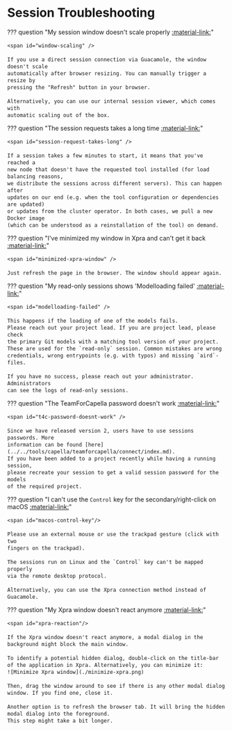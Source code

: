 <!--
 ~ SPDX-FileCopyrightText: Copyright DB InfraGO AG and contributors
 ~ SPDX-License-Identifier: Apache-2.0
 -->

# Session Troubleshooting

<!-- prettier-ignore -->
??? question "My session window doesn't scale properly <a href="#window-scaling">:material-link:</a>"

    <span id="window-scaling" />

    If you use a direct session connection via Guacamole, the window doesn't scale
    automatically after browser resizing. You can manually trigger a resize by
    pressing the "Refresh" button in your browser.

    Alternatively, you can use our internal session viewer, which comes with
    automatic scaling out of the box.

<!-- prettier-ignore -->
??? question "The session requests takes a long time <a href="#session-request-takes-long">:material-link:</a>"

    <span id="session-request-takes-long" />

    If a session takes a few minutes to start, it means that you've reached a
    new node that doesn't have the requested tool installed (for load balancing reasons,
    we distribute the sessions across different servers). This can happen after
    updates on our end (e.g. when the tool configuration or dependencies are updated)
    or updates from the cluster operator. In both cases, we pull a new Docker image
    (which can be understood as a reinstallation of the tool) on demand.

<!-- prettier-ignore -->
??? question "I've minimized my window in Xpra and can't get it back <a href="#minimized-xpra-window">:material-link:</a>"

    <span id="minimized-xpra-window" />

    Just refresh the page in the browser. The window should appear again.

<!-- prettier-ignore -->
??? question "My read-only sessions shows 'Modelloading failed' <a href="#modelloading-failed">:material-link:</a>"

    <span id="modelloading-failed" />

    This happens if the loading of one of the models fails.
    Please reach out your project lead. If you are project lead, please check
    the primary Git models with a matching tool version of your project.
    These are used for the `read-only` session. Common mistakes are wrong
    credentials, wrong entrypoints (e.g. with typos) and missing `aird`-files.

    If you have no success, please reach out your administrator. Administrators
    can see the logs of read-only sessions.

<!-- prettier-ignore -->
??? question "The TeamForCapella password doesn't work <a href="#t4c-password-doesnt-work">:material-link:</a>"

    <span id="t4c-password-doesnt-work" />

    Since we have released version 2, users have to use sessions passwords. More
    information can be found [here](../../tools/capella/teamforcapella/connect/index.md).
    If you have been added to a project recently while having a running session,
    please recreate your session to get a valid session password for the models
    of the required project.

<!-- prettier-ignore -->
??? question "I can't use the `Control` key for the secondary/right-click on macOS <a href="#macos-control-key">:material-link:</a>"

    <span id="macos-control-key"/>

    Please use an external mouse or use the trackpad gesture (click with two
    fingers on the trackpad).

    The sessions run on Linux and the `Control` key can't be mapped properly
    via the remote desktop protocol.

    Alternatively, you can use the Xpra connection method instead of Guacamole.

<!-- prettier-ignore -->
??? question "My Xpra window doesn't react anymore <a href="#xpra-reaction">:material-link:</a>"

    <span id="xpra-reaction"/>

    If the Xpra window doesn't react anymore, a modal dialog in the background might block the main window.

    To identify a potential hidden dialog, double-click on the title-bar of the application in Xpra. Alternatively, you can minimize it:
    ![Minimize Xpra window](./minimize-xpra.png)

    Then, drag the window around to see if there is any other modal dialog window. If you find one, close it.

    Another option is to refresh the browser tab. It will bring the hidden modal dialog into the foreground.
    This step might take a bit longer.
